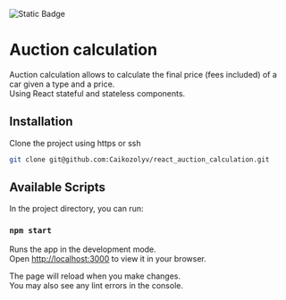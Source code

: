 ![Static Badge](https://img.shields.io/badge/React-18.2-red)

# Auction calculation

Auction calculation allows to calculate the final price (fees included) of a car given a type and a price.\
Using React stateful and stateless components.

## Installation

Clone the project using https or ssh

```bash
git clone git@github.com:Caikozolyv/react_auction_calculation.git
```

## Available Scripts

In the project directory, you can run:

### `npm start`

Runs the app in the development mode.\
Open [http://localhost:3000](http://localhost:3000) to view it in your browser.

The page will reload when you make changes.\
You may also see any lint errors in the console.
